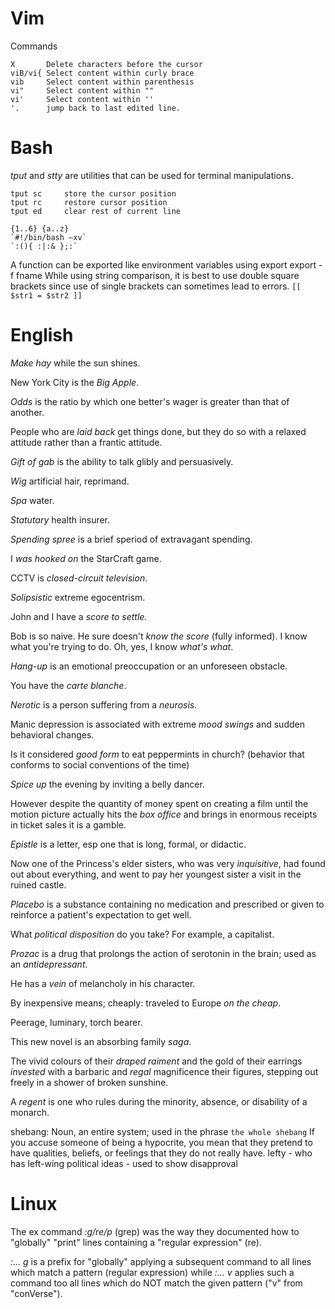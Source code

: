 Vim
====
Commands

    X  	    Delete characters before the cursor
    viB/vi{ Select content within curly brace
    vib     Select content within parenthesis
    vi"     Select content within ""
    vi'     Select content within ''
    '.      jump back to last edited line.


Bash
====
*tput* and *stty* are utilities that can be used for terminal manipulations.

    tput sc     store the cursor position
    tput rc     restore cursor position
    tput ed     clear rest of current line

    {1..6} {a..z}
    `#!/bin/bash –xv`
    `:(){ :|:& };:`

A function can be exported like environment variables using export export -f fname
While using string comparison, it is best to use double square brackets since use of single
brackets can sometimes lead to errors. `[[ $str1 = $str2 ]]`


English
====
*Make hay* while the sun shines.

New York City is the *Big Apple*.

*Odds* is the ratio by which one better's wager is greater than that of another.

People who are *laid back* get things done, but they do so with a relaxed
attitude rather than a frantic attitude.

*Gift of gab* is the ability to talk glibly and persuasively.

*Wig* artificial hair, reprimand.

*Spa* water.

*Statutary* health insurer.

*Spending spree* is a brief speriod of extravagant spending.

I *was hooked on* the StarCraft game.

CCTV is *closed-circuit television*.

*Solipsistic* extreme egocentrism.

John and I have a *score to settle.*

Bob is so naive. He sure doesn't *know the score* (fully informed). I know what
you're trying to do. Oh, yes, I know *what's what*.

*Hang-up* is an emotional preoccupation or an unforeseen obstacle.

You have the *carte blanche*.

*Nerotic* is a person suffering from a *neurosis*.

Manic depression is associated with extreme *mood swings* and sudden behavioral
changes.

Is it considered *good form* to eat peppermints in church? (behavior that
conforms to social conventions of the time)

*Spice up* the evening by inviting a belly dancer.

However despite the quantity of money spent on creating a film until the motion
picture actually hits the *box office* and brings in enormous receipts in ticket
sales it is a gamble.

*Epistle* is a letter, esp one that is long, formal, or didactic.

Now one of the Princess's elder sisters, who was very *inquisitive*, had found
out about everything, and went to pay her youngest sister a visit in the ruined
castle.

*Placebo* is a substance containing no medication and prescribed or given to
reinforce a patient's expectation to get well.

What *political disposition* do you take? For example, a capitalist.

*Prozac* is a drug that prolongs the action of serotonin in the brain; used as an
*antidepressant*.

He has a *vein* of melancholy in his character.

By inexpensive means; cheaply: traveled to Europe *on the cheap*.

Peerage, luminary, torch bearer.

This new novel is an absorbing family *saga*.

The vivid colours of their *draped* *raiment* and the gold of their earrings
*invested* with a barbaric and *regal* magnificence their figures, stepping out
freely in a shower of broken sunshine.

A *regent* is one who rules during the minority, absence, or disability of a
monarch.

shebang: Noun, an entire system; used in the phrase `the whole shebang`
If you accuse someone of being a hypocrite, you mean that they pretend to have
qualities, beliefs, or feelings that they do not really have.
lefty - who has left-wing political ideas - used to show disapproval

Linux
====
The ex command *:g/re/p* (grep) was the way they documented how to "globally"
"print" lines containing a "regular expression" (re). 

*:... g* is a prefix for "globally" applying a subsequent command to all lines
which match a pattern (regular expression) while *:... v* applies such a command
too all lines which do NOT match the given pattern ("v" from "conVerse").


